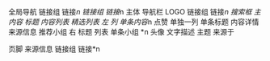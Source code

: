 全局导航
    链接组
        链接*n
    链接组
        链接*n
主体
    导航栏
        LOGO
        链接组
            链接*n
        搜索框
    主内容
        标题
        内容列表
                精选列表 左
                      列
                        单条内容*n
                                点赞
                                单独一列
                                        单条标题
                                        内容详情
                                        来源信息
                推荐小组 右
                    标题
                    列表
                        单条小组 *n
                                头像
                                文字描述
                                        主题
                                        来源于

                        


页脚
    来源信息
    链接组
        链接*n